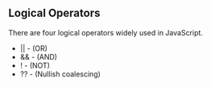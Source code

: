 ## Logical Operators
There are four logical operators widely used in JavaScript.
* || - (OR)
* && - (AND)
* ! - (NOT)
* ?? - (Nullish coalescing)

